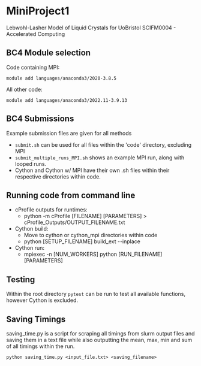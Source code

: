 # MiniProject1
Lebwohl-Lasher Model of Liquid Crystals for UoBristol SCIFM0004 - Accelerated Computing

## BC4 Module selection
Code containing MPI:
```
module add languages/anaconda3/2020-3.8.5
```
All other code:
```
module add languages/anaconda3/2022.11-3.9.13
```

## BC4 Submissions
Example submission files are given for all methods
- ```submit.sh``` can be used for all files within the 'code' directory, excluding MPI
- ```submit_multiple_runs_MPI.sh``` shows an example MPI run, along with looped runs.
- Cython and Cython w/ MPI have their own .sh files within their respective directories within code.

## Running code from command line
- cProfile outputs for runtimes:
  - python -m cProfile [FILENAME] [PARAMETERS] > cProfile_Outputs/OUTPUT_FILENAME.txt
- Cython build:
  - Move to cython or cython_mpi directories within code
  - python [SETUP_FILENAME] build_ext --inplace
- Cython run:
  - mpiexec -n [NUM_WORKERS] python [RUN_FILENAME] [PARAMETERS]

## Testing
Within the root directory ```pytest``` can be run to test all available functions, however Cython is excluded.

## Saving Timings
saving_time.py is a script for scraping all timings from slurm output files and saving them in a text file while also outputting the mean, max, min and sum of all timings within the run.
```
python saving_time.py <input_file.txt> <saving_filename>
```
